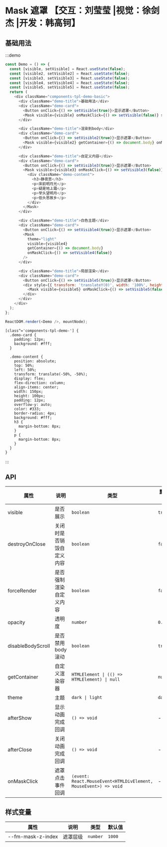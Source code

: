 # Mask 遮罩 【交互：刘莹莹 |视觉：徐剑杰 |开发：韩高钶】

## 基础用法

:::demo

```js
const Demo = () => {
  const [visible, setVisible] = React.useState(false);
  const [visible2, setVisible2] = React.useState(false);
  const [visible3, setVisible3] = React.useState(false);
  const [visible4, setVisible4] = React.useState(false);
  const [visible5, setVisible5] = React.useState(false);
  return (
    <div className="components-tpl-demo-basic">
      <div className="demo-title">基础用法</div>
      <div className="demo-card">
        <Button onClick={() => setVisible(true)}>显示遮罩</Button>
        <Mask visible={visible} onMaskClick={() => setVisible(false)} style={{ '--fm-mask-z-index': 1010 }} />
      </div>

      <div className="demo-title">渲染到body</div>
      <div className="demo-card">
        <Button onClick={() => setVisible2(true)}>显示遮罩</Button>
        <Mask visible={visible2} getContainer={() => document.body} onMaskClick={() => setVisible2(false)} />
      </div>

      <div className="demo-title">自定义内容</div>
      <div className="demo-card">
        <Button onClick={() => setVisible3(true)}>显示遮罩</Button>
        <Mask visible={visible3} onMaskClick={() => setVisible3(false)} destroyOnClose={true}>
          <div className="demo-content">
            <h3>静夜思</h3>
            <p>床前明月光</p>
            <p>疑是地上霜</p>
            <p>举头望明月</p>
            <p>低头思故乡</p>
          </div>
        </Mask>
      </div>

      <div className="demo-title">白色主题</div>
      <div className="demo-card">
        <Button onClick={() => setVisible4(true)}>显示遮罩</Button>
        <Mask
          theme="light"
          visible={visible4}
          getContainer={() => document.body}
          onMaskClick={() => setVisible4(false)}
        />
      </div>

      <div className="demo-title">局部渲染</div>
      <div className="demo-card">
        <Button onClick={() => setVisible5(true)}>显示遮罩</Button>
        <div style={{ transform: 'translateY(0)', width: '100%', height: 200 }}>
          <Mask visible={visible5} onMaskClick={() => setVisible5(false)} />
        </div>
      </div>
    </div>
  );
};

ReactDOM.render(<Demo />, mountNode);
```

```less
[class^='components-tpl-demo-'] {
  .demo-card {
    padding: 12px;
    background: #fff;
  }

  .demo-content {
    position: absolute;
    top: 50%;
    left: 50%;
    transform: translate(-50%, -50%);
    display: flex;
    flex-direction: column;
    align-items: center;
    width: 150px;
    height: 100px;
    padding: 12px;
    overflow-y: auto;
    color: #333;
    border-radius: 4px;
    background: #fff;
    h3 {
      margin-bottom: 8px;
    }
    p {
      margin-bottom: 8px;
    }
  }
}
```

:::

## API

| 属性              | 说明                     | 类型                                                            | 默认值  |
| ----------------- | ------------------------ | --------------------------------------------------------------- | ------- |
| visible           | 是否展示                 | `boolean`                                                       | `true`  |
| destroyOnClose    | 关闭时是否销毁自定义内容 | `boolean`                                                       | `false` |
| forceRender       | 是否强制渲染自定义内容   | `boolean`                                                       | `false` |
| opacity           | 透明度                   | `number`                                                        | `0.6`   |
| disableBodyScroll | 是否禁用 body 滚动       | `boolean`                                                       | `true`  |
| getContainer      | 自定义渲染容器           | `HTMLElement \| (() => HTMLElement) \| null`                    | `null`  |
| theme             | 主题                     | `dark \| light`                                                 | `dark`  |
| afterShow         | 显示动画完成回调         | `() => void`                                                    | -       |
| afterClose        | 关闭动画完成回调         | `() => void`                                                    | -       |
| onMaskClick       | 遮罩点击事件回调         | `(event: React.MouseEvent<HTMLDivElement, MouseEvent>) => void` | -       |

## 样式变量

| 属性              | 说明     | 类型     | 默认值 |
| ----------------- | -------- | -------- | ------ |
| --fm-mask-z-index | 遮罩层级 | `number` | `1000` |
